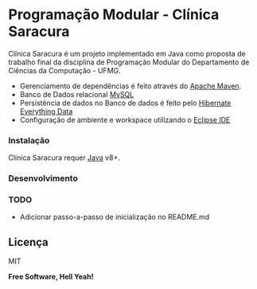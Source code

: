 # Programação Modular - Clínica Saracura

Clínica Saracura é um projeto implementado em Java como proposta de trabalho final da disciplina de Programação Modular do Departamento de Ciências da Computação - UFMG.

  - Gerenciamento de dependências é feito através do [Apache Maven][Maven]. 
  - Banco de Dados relacional [MySQL][MYSQL]
  - Persistência de dados no Banco de dados é feito pelo [Hibernate Everything Data][Hibernate]
  - Configuração de ambiente e workspace utilizando o [Eclipse IDE][Eclipse] 

### Instalação

Clínica Saracura requer [Java][Java] v8+.

### Desenvolvimento

### TODO

 - Adicionar passo-a-passo de inicialização no README.md

Licença
----

MIT


**Free Software, Hell Yeah!**

[//]: # (These are reference links used in the body of this note and get stripped out when the markdown processor does its job. There is no need to format nicely because it shouldn't be seen. Thanks SO - http://stackoverflow.com/questions/4823468/store-comments-in-markdown-syntax)
   [Maven]: <https://maven.apache.org/what-is-maven.html>
   [Hibernate]: <http://hibernate.org/>
   [MYSQL]: <https://www.mysql.com/>
   [Eclipse]: <https://www.eclipse.org/>
   [Java]: <https://www.java.com/en/>